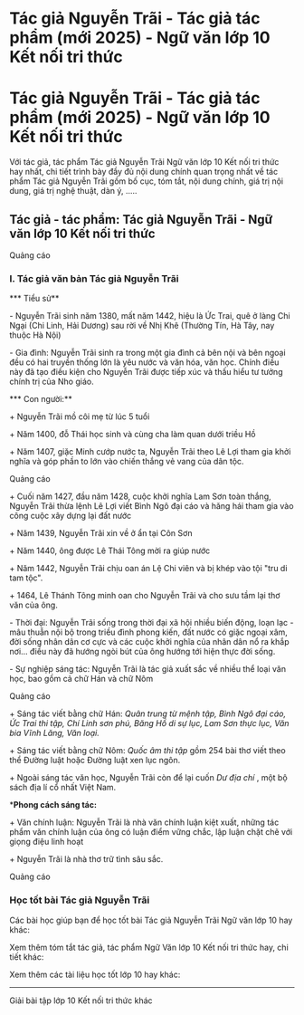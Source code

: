 # Tác giả Nguyễn Trãi - Tác giả tác phẩm (mới 2025) - Ngữ văn lớp 10 Kết nối tri thức

# Tác giả Nguyễn Trãi - Tác giả tác phẩm (mới 2025) - Ngữ văn lớp 10 Kết nối tri thức

Với tác giả, tác phẩm Tác giả Nguyễn Trãi Ngữ văn lớp 10 Kết nối tri thức hay nhất, chi tiết trình bày đầy đủ nội dung chính quan trọng nhất về tác phẩm Tác giả Nguyễn Trãi gồm bố cục, tóm tắt, nội dung chính, giá trị nội dung, giá trị nghệ thuật, dàn ý, .....

## Tác giả - tác phẩm: Tác giả Nguyễn Trãi - Ngữ văn lớp 10 Kết nối tri thức

Quảng cáo

### **I. Tác giả văn bản Tác giả Nguyễn Trãi**

*** Tiểu sử**

\- Nguyễn Trãi sinh năm 1380, mất năm 1442, hiệu là Ức Trai, quê ở làng Chi Ngại (Chi Linh, Hải Dương) sau rời về Nhị Khê (Thường Tín, Hà Tây, nay thuộc Hà Nội)

\- Gia đình: Nguyễn Trãi sinh ra trong một gia đình cả bên nội và bên ngoại đều có hai truyền thống lớn là yêu nước và văn hóa, văn học. Chính điều này đã tạo điều kiện cho Nguyễn Trãi được tiếp xúc và thấu hiểu tư tưởng chính trị của Nho giáo.

*** Con người:**

\+ Nguyễn Trãi mồ côi mẹ từ lúc 5 tuổi

\+ Năm 1400, đỗ Thái học sinh và cùng cha làm quan dưới triều Hồ

\+ Năm 1407, giặc Minh cướp nước ta, Nguyễn Trãi theo Lê Lợi tham gia khởi nghĩa và góp phần to lớn vào chiến thắng vẻ vang của dân tộc.

Quảng cáo

\+ Cuối năm 1427, đầu năm 1428, cuộc khởi nghĩa Lam Sơn toàn thắng, Nguyễn Trãi thừa lệnh Lê Lợi viết Bình Ngô đại cáo và hăng hái tham gia vào công cuộc xây dựng lại đất nước

\+ Năm 1439, Nguyễn Trãi xin về ở ẩn tại Côn Sơn

\+ Năm 1440, ông được Lê Thái Tông mời ra giúp nước

\+ Năm 1442, Nguyễn Trãi chịu oan án Lệ Chi viên và bị khép vào tội "tru di tam tộc".

\+ 1464, Lê Thánh Tông minh oan cho Nguyễn Trãi và cho sưu tầm lại thơ văn của ông.

\- Thời đại: Nguyễn Trãi sống trong thời đại xã hội nhiều biến động, loạn lạc - mâu thuẫn nội bộ trong triều đình phong kiến, đất nước có giặc ngoại xâm, đời sống nhân dân cơ cực và các cuộc khởi nghĩa của nhân dân nổ ra khắp nơi… điều này đã hướng ngòi bút của ông hướng tới hiện thực đời sống.

\- Sự nghiệp sáng tác: Nguyễn Trãi là tác giả xuất sắc về nhiều thể loại văn học, bao gồm cả chữ Hán và chữ Nôm

Quảng cáo

\+ Sáng tác viết bằng chữ Hán: _Quân trung từ mệnh tập, Bình Ngô đại cáo, Ức Trai thi tập, Chí Linh sơn phú, Băng Hồ di sự lục, Lam Sơn thực lục, Văn bia Vĩnh Lăng, Văn loại._

\+ Sáng tác viết bằng chữ Nôm: _Quốc âm thi tập_ gồm 254 bài thơ viết theo thể Đường luật hoặc Đường luật xen lục ngôn.

\+ Ngoài sáng tác văn học, Nguyễn Trãi còn để lại cuốn _Dư địa chí_ , một bộ sách địa lí cổ nhất Việt Nam.

***Phong cách sáng tác:**

\+ Văn chính luận: Nguyễn Trãi là nhà văn chính luận kiệt xuất, những tác phẩm văn chính luận của ông có luận điểm vững chắc, lập luận chặt chẽ với giọng điệu linh hoạt

\+ Nguyễn Trãi là nhà thơ trữ tình sâu sắc.

Quảng cáo

### **Học tốt bài Tác giả Nguyễn Trãi**

Các bài học giúp bạn để học tốt bài Tác giả Nguyễn Trãi Ngữ văn lớp 10 hay khác:

Xem thêm tóm tắt tác giả, tác phẩm Ngữ Văn lớp 10 Kết nối tri thức hay, chi tiết khác:

Xem thêm các tài liệu học tốt lớp 10 hay khác:

* * *

Giải bài tập lớp 10 Kết nối tri thức khác
